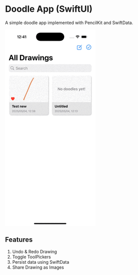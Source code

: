 # Doodle App (SwiftUI)

A simple doodle app implemented with PencilKit and SwiftData.

![](./demo.gif)

## Features

1. Undo & Redo Drawing
2. Toggle ToolPickers
3. Persist data using SwiftData
4. Share Drawing as Images
